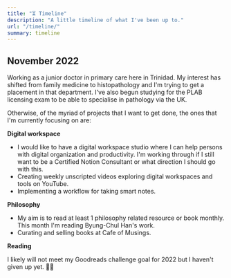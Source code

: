 ```yaml
---
title: "⏳ Timeline"
description: "A little timeline of what I've been up to."
url: "/timeline/"
summary: timeline
---
```


## November 2022
Working as a junior doctor in primary care here in Trinidad. My interest has shifted from family medicine to histopathology and I'm trying to get a placement in that department. I've also begun studying for the PLAB licensing exam to be able to specialise in pathology via the UK.

Otherwise, of the myriad of projects that I want to get done, the ones that I'm currently focusing on are:

**Digital workspace**

- I would like to have a digital workspace studio where I can help persons with digital organization and productivity. I'm working through if I still want to be a Certified Notion Consultant or what direction I should go with this.
- Creating weekly unscripted videos exploring digital workspaces and tools on YouTube.
- Implementing a workflow for taking smart notes.

**Philosophy**

- My aim is to read at least 1 philosophy related resource or book monthly. This month I'm reading Byung-Chul Han's work.
- Curating and selling books at Cafe of Musings.

**Reading**

I likely will not meet my Goodreads challenge goal for 2022 but I haven't given up yet. 🤞🏾